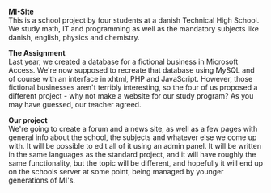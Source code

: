 <b>MI-Site</b><br />
This is a school project by four students at a danish Technical High School. We study math, IT and programming as well as the mandatory subjects like danish, english, physics and chemistry.

<b>The Assignment</b><br />
Last year, we created a database for a fictional business in Microsoft Access. We're now supposed to recreate that database using MySQL and of course with an interface in xhtml, PHP and JavaScript. However, those fictional businesses aren't terribly interesting, so the four of us proposed a different project - why not make a website for our study program? As you may have guessed, our teacher agreed. 

<b>Our project</b><br />
We're going to create a forum and a news site, as well as a few pages with general info about the school, the subjects and whatever else we come up with. It will be possible to edit all of it using an admin panel. It will be written in the same languages as the standard project, and it will have roughly the same functionality, but the topic will be different, and hopefully it will end up on the schools server at some point, being managed by younger generations of MI's.
